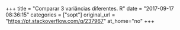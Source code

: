 +++
title = "Comparar 3 variâncias diferentes. R"
date = "2017-09-17 08:36:15"
categories = ["sopt"]
original_url = "https://pt.stackoverflow.com/q/237967"
at_home="no"
+++

